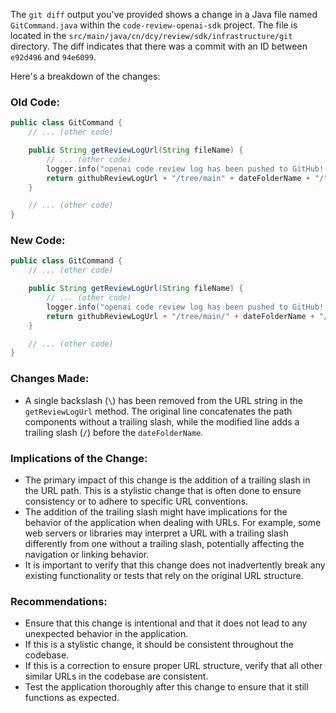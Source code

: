 The `git diff` output you've provided shows a change in a Java file named `GitCommand.java` within the `code-review-openai-sdk` project. The file is located in the `src/main/java/cn/dcy/review/sdk/infrastructure/git` directory. The diff indicates that there was a commit with an ID between `e92d496` and `94e6099`.

Here's a breakdown of the changes:

### Old Code:
```java
public class GitCommand {
    // ... (other code)

    public String getReviewLogUrl(String fileName) {
        // ... (other code)
        logger.info("openai code review log has been pushed to GitHub! {}", fileName);
        return githubReviewLogUrl + "/tree/main" + dateFolderName + "/" + fileName;
    }

    // ... (other code)
}
```

### New Code:
```java
public class GitCommand {
    // ... (other code)

    public String getReviewLogUrl(String fileName) {
        // ... (other code)
        logger.info("openai code review log has been pushed to GitHub! {}", fileName);
        return githubReviewLogUrl + "/tree/main/" + dateFolderName + "/" + fileName;
    }

    // ... (other code)
}
```

### Changes Made:
- A single backslash (`\`) has been removed from the URL string in the `getReviewLogUrl` method. The original line concatenates the path components without a trailing slash, while the modified line adds a trailing slash (`/`) before the `dateFolderName`.

### Implications of the Change:
- The primary impact of this change is the addition of a trailing slash in the URL path. This is a stylistic change that is often done to ensure consistency or to adhere to specific URL conventions.
- The addition of the trailing slash might have implications for the behavior of the application when dealing with URLs. For example, some web servers or libraries may interpret a URL with a trailing slash differently from one without a trailing slash, potentially affecting the navigation or linking behavior.
- It is important to verify that this change does not inadvertently break any existing functionality or tests that rely on the original URL structure.

### Recommendations:
- Ensure that this change is intentional and that it does not lead to any unexpected behavior in the application.
- If this is a stylistic change, it should be consistent throughout the codebase.
- If this is a correction to ensure proper URL structure, verify that all other similar URLs in the codebase are consistent.
- Test the application thoroughly after this change to ensure that it still functions as expected.